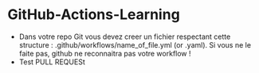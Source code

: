 # GitHub-Actions-Learning
- Dans votre repo Git vous devez creer un fichier respectant cette structure : .github/workflows/name_of_file.yml (or .yaml). Si vous ne le faite pas, github ne reconnaitra pas votre workflow !
- Test PULL REQUESt
